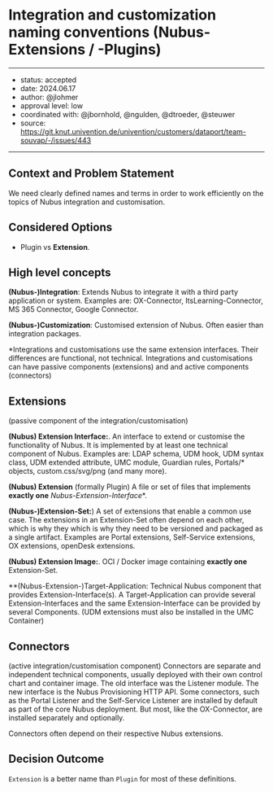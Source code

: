 # Integration and customization naming conventions (Nubus-Extensions / -Plugins)

---

- status: accepted
- date: 2024.06.17
- author: @jlohmer
- approval level: low
- coordinated with: @jbornhold, @ngulden, @dtroeder, @steuwer
- source: https://git.knut.univention.de/univention/customers/dataport/team-souvap/-/issues/443

---

## Context and Problem Statement

We need clearly defined names and terms
in order to work efficiently on the topics of Nubus integration and customisation.

## Considered Options

- Plugin vs **Extension**.

## High level concepts

**(Nubus-)Integration**:
Extends Nubus to integrate it with a third party application or system.
Examples are: OX-Connector, ItsLearning-Connector, MS 365 Connector, Google Connector.

**(Nubus-)Customization**:
Customised extension of Nubus.
Often easier than integration packages.

*Integrations and customisations use the same extension interfaces.
Their differences are functional, not technical.
Integrations and customisations can have passive components (extensions) and
and active components (connectors)

## Extensions

(passive component of the integration/customisation)

**(Nubus) Extension Interface:**.
An interface to extend or customise the functionality of Nubus.
It is implemented by at least one technical component of Nubus.
Examples are: LDAP schema, UDM hook, UDM syntax class, UDM extended attribute,
UMC module, Guardian rules, Portals/* objects, custom.css/svg/png (and many more).

**(Nubus) Extension** (formally Plugin)
A file or set of files that implements **exactly one** *Nubus-Extension-Interface**.

**(Nubus-)Extension-Set:**)
A set of extensions that enable a common use case.
The extensions in an Extension-Set often depend on each other, which is why they
which is why they need to be versioned and packaged as a single artifact.
Examples are Portal extensions, Self-Service extensions,
OX extensions, openDesk extensions.

**(Nubus) Extension Image:**.
OCI / Docker image containing **exactly one** Extension-Set.

**(Nubus-Extension-)Target-Application:
Technical Nubus component that provides Extension-Interface(s).
A Target-Application can provide several Extension-Interfaces
and the same Extension-Interface can be provided by several Components.
(UDM extensions must also be installed in the UMC Container)

## Connectors

(active integration/customisation component)
Connectors are separate and independent technical components,
usually deployed with their own control chart and container image.
The old interface was the Listener module.
The new interface is the Nubus Provisioning HTTP API.
Some connectors, such as the Portal Listener and the Self-Service Listener
are installed by default as part of the core Nubus deployment.
But most, like the OX-Connector, are installed separately and optionally.

Connectors often depend on their respective Nubus extensions.

## Decision Outcome

`Extension` is a better name than `Plugin` for most of these definitions.
